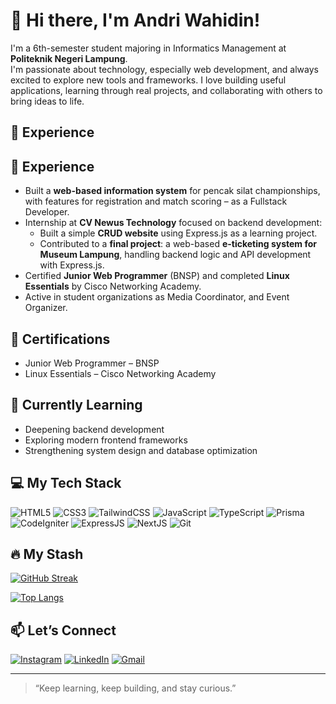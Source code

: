 # 👋 Hi there, I'm Andri Wahidin!

I'm a 6th-semester student majoring in Informatics Management at **Politeknik Negeri Lampung**.  
I'm passionate about technology, especially web development, and always excited to explore new tools and frameworks. I love building useful applications, learning through real projects, and collaborating with others to bring ideas to life.

## 🚀 Experience

## 🚀 Experience

- Built a **web-based information system** for pencak silat championships, with features for registration and match scoring – as a Fullstack Developer.
- Internship at **CV Newus Technology** focused on backend development:
  - Built a simple **CRUD website** using Express.js as a learning project.
  - Contributed to a **final project**: a web-based **e-ticketing system for Museum Lampung**, handling backend logic and API development with Express.js.
- Certified **Junior Web Programmer** (BNSP) and completed **Linux Essentials** by Cisco Networking Academy.
- Active in student organizations as Media Coordinator, and Event Organizer.


## 📜 Certifications

- Junior Web Programmer – BNSP  
- Linux Essentials – Cisco Networking Academy  

## 📘 Currently Learning

- Deepening backend development
- Exploring modern frontend frameworks
- Strengthening system design and database optimization

## 💻 My Tech Stack

![HTML5](https://img.shields.io/badge/HTML5-E34F26?style=flat-square&logo=html5&logoColor=white)
![CSS3](https://img.shields.io/badge/CSS3-1572B6?style=flat-square&logo=css3&logoColor=white)
![TailwindCSS](https://img.shields.io/badge/TailwindCSS-06B6D4?style=flat-square&logo=tailwind-css&logoColor=white)
![JavaScript](https://img.shields.io/badge/JavaScript-F7DF1E?style=flat-square&logo=javascript&logoColor=black)
![TypeScript](https://img.shields.io/badge/TypeScript-3178C6?style=flat-square&logo=typescript&logoColor=white)
![Prisma](https://img.shields.io/badge/Prisma-2D3748?style=flat-square&logo=prisma&logoColor=white)
![CodeIgniter](https://img.shields.io/badge/CodeIgniter-EF4223?style=flat-square&logo=codeigniter&logoColor=white)
![ExpressJS](https://img.shields.io/badge/Express.js-000000?style=flat-square&logo=express&logoColor=white)
![NextJS](https://img.shields.io/badge/Next.js-000000?style=flat-square&logo=nextdotjs&logoColor=white)
![Git](https://img.shields.io/badge/Git-F05032?style=flat-square&logo=git&logoColor=white)

## 🔥 My Stash

[![GitHub Streak](http://github-readme-streak-stats.herokuapp.com?user=andriwahidin22&theme=dark&background=000000)](https://git.io/streak-stats)

[![Top Langs](https://github-readme-stats.vercel.app/api/top-langs/?username=andriwahidin22&layout=compact&theme=vision-friendly-dark)](https://github.com/andriwahidin22/github-readme-stats)

## 📫 Let’s Connect

[![Instagram](https://img.shields.io/badge/Instagram-%23E4405F.svg?style=for-the-badge&logo=Instagram&logoColor=white)](https://www.instagram.com/andri_wahidin22/)
[![LinkedIn](https://img.shields.io/badge/LinkedIn-%230077B5.svg?style=for-the-badge&logo=linkedin&logoColor=white)](https://www.linkedin.com/in/andri-wahidin-38b259275/)
[![Gmail](https://img.shields.io/badge/Gmail-D14836?style=for-the-badge&logo=gmail&logoColor=white)](mailto:andriblack987@gmail.com)

---

> “Keep learning, keep building, and stay curious.”
